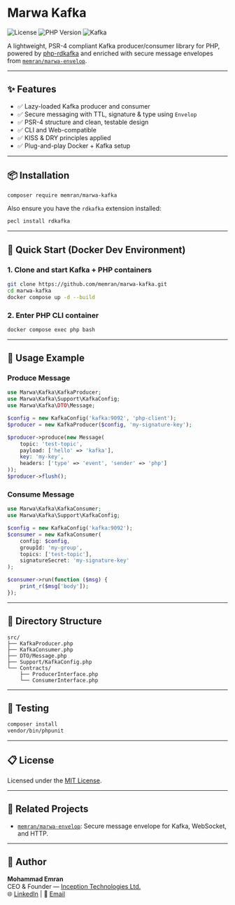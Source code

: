 # Marwa Kafka

![License](https://img.shields.io/github/license/memran/marwa-kafka)
![PHP Version](https://img.shields.io/badge/PHP-8.1+-blue)
![Kafka](https://img.shields.io/badge/Kafka-Ready-orange)

A lightweight, PSR-4 compliant Kafka producer/consumer library for PHP, powered by [php-rdkafka](https://github.com/arnaud-lb/php-rdkafka) and enriched with secure message envelopes from [`memran/marwa-envelop`](https://github.com/memran/marwa-envelop).

---

## ✨ Features

- ✅ Lazy-loaded Kafka producer and consumer
- ✅ Secure messaging with TTL, signature & type using `Envelop`
- ✅ PSR-4 structure and clean, testable design
- ✅ CLI and Web-compatible
- ✅ KISS & DRY principles applied
- ✅ Plug-and-play Docker + Kafka setup

---

## 📦 Installation

```bash
composer require memran/marwa-kafka
```

Also ensure you have the `rdkafka` extension installed:

```bash
pecl install rdkafka
```

---

## 🐳 Quick Start (Docker Dev Environment)

### 1. Clone and start Kafka + PHP containers

```bash
git clone https://github.com/memran/marwa-kafka.git
cd marwa-kafka
docker compose up -d --build
```

### 2. Enter PHP CLI container

```bash
docker compose exec php bash
```

---

## 🧩 Usage Example

### Produce Message

```php
use Marwa\Kafka\KafkaProducer;
use Marwa\Kafka\Support\KafkaConfig;
use Marwa\Kafka\DTO\Message;

$config = new KafkaConfig('kafka:9092', 'php-client');
$producer = new KafkaProducer($config, 'my-signature-key');

$producer->produce(new Message(
    topic: 'test-topic',
    payload: ['hello' => 'kafka'],
    key: 'my-key',
    headers: ['type' => 'event', 'sender' => 'php']
));
$producer->flush();
```

### Consume Message

```php
use Marwa\Kafka\KafkaConsumer;
use Marwa\Kafka\Support\KafkaConfig;

$config = new KafkaConfig('kafka:9092');
$consumer = new KafkaConsumer(
    config: $config,
    groupId: 'my-group',
    topics: ['test-topic'],
    signatureSecret: 'my-signature-key'
);

$consumer->run(function ($msg) {
    print_r($msg['body']);
});
```

---

## 📂 Directory Structure

```
src/
├── KafkaProducer.php
├── KafkaConsumer.php
├── DTO/Message.php
├── Support/KafkaConfig.php
└── Contracts/
    ├── ProducerInterface.php
    └── ConsumerInterface.php
```

---

## 🧪 Testing

```bash
composer install
vendor/bin/phpunit
```

---

## 📋 License

Licensed under the [MIT License](LICENSE).

---

## 🧠 Related Projects

- [`memran/marwa-envelop`](https://github.com/memran/marwa-envelop): Secure message envelope for Kafka, WebSocket, and HTTP.

---

## 🧔 Author

**Mohammad Emran**  
CEO & Founder — [Inception Technologies Ltd.](https://inceptionbd.com)  
🌐 [LinkedIn](https://linkedin.com/in/mohammad-emran) | 📧 [Email](mailto:you@example.com)
